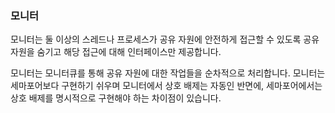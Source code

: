 ### 모니터

모니터는 둘 이상의 스레드나 프로세스가 공유 자원에 안전하게 접근할 수 있도록 공유 자원을 숨기고 해당 접근에 대해 인터페이스만 제공합니다.

모니터는 모니터큐를 통해 공유 자원에 대한 작업들을 순차적으로 처리합니다. 모니터는 세마포어보다 구현하기 쉬우며 모니터에서 상호 배제는 자동인 반면에, 세마포어에서는 상호 배제를 명시적으로 구현해야 하는 차이점이 있습니다.
